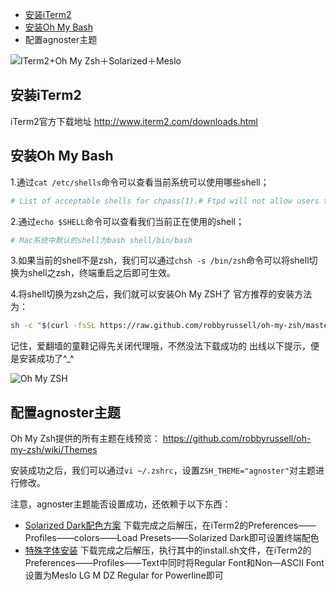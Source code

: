 - [安装iTerm2](http://www.siguoya.name/pc/home/article/256#%E5%AE%89%E8%A3%85iTerm2)
- [安装Oh My Bash](http://www.siguoya.name/pc/home/article/256#%E5%AE%89%E8%A3%85Oh%20My%20Bash)
- 配置agnoster主题

![ITerm2+Oh My Zsh＋Solarized＋Meslo](http://statics.siguoya.name/img/pc/home/article/content/20160614/1465911437687474703a2f2f6f6936332e74696e797069632e636f6d2f6970637561782e6a7067.png)

## 安装iTerm2

iTerm2官方下载地址 <http://www.iterm2.com/downloads.html>

## 安装Oh My Bash

1.通过`cat /etc/shells`命令可以查看当前系统可以使用哪些shell；

```bash
# List of acceptable shells for chpass(1).# Ftpd will not allow users to connect who are not using# one of these shells./bin/bash/bin/csh/bin/ksh/bin/sh/bin/tcsh/bin/zsh
```

2.通过`echo $SHELL`命令可以查看我们当前正在使用的shell；

```bash
# Mac系统中默认的shell为bash shell/bin/bash
```

3.如果当前的shell不是zsh，我们可以通过`chsh -s /bin/zsh`命令可以将shell切换为shell之zsh，终端重启之后即可生效。

4.将shell切换为zsh之后，我们就可以安装Oh My ZSH了
官方推荐的安装方法为：

```bash
sh -c "$(curl -fsSL https://raw.github.com/robbyrussell/oh-my-zsh/master/tools/install.sh)"
```

记住，爱翻墙的童鞋记得先关闭代理哦，不然没法下载成功的
出线以下提示，便是安装成功了^_^

![Oh My ZSH](http://statics.siguoya.name/img/pc/home/article/content/20160614/1465909863Screen%20Shot%202016-06-14%20at%208.08.14%20PM.png)

## 配置agnoster主题

Oh My Zsh提供的所有主题在线预览：
<https://github.com/robbyrussell/oh-my-zsh/wiki/Themes>

安装成功之后，我们可以通过`vi ~/.zshrc`，设置`ZSH_THEME="agnoster"`对主题进行修改。

注意，agnoster主题能否设置成功，还依赖于以下东西：

- [Solarized Dark配色方案](http://ethanschoonover.com/solarized)
  下载完成之后解压，在iTerm2的Preferences——Profiles——colors——Load Presets——Solarized Dark即可设置终端配色
- [特殊字体安装](https://github.com/powerline/fonts)
  下载完成之后解压，执行其中的install.sh文件，在iTerm2的Preferences——Profiles——Text中同时将Regular Font和Non—ASCII Font设置为Meslo LG M DZ Regular for Powerline即可